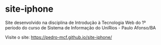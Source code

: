 # site-iphone
Site desenvolvido na disciplina de Introdução à Tecnologia Web do 1º período do curso de Sistema de Informação do UniRios - Paulo Afonso/BA 

Visite o site: https://pedro-mcf.github.io/site-iphone/
